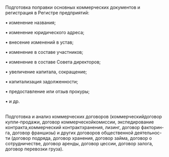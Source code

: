 Подготовка поправки основных коммерческих документов и регистрация в Регистре предприятий:

• изменение названия;

• изменение юридического адреса;

• внесение изменений в устав;

• изменение в составе участников;

• изменение в составе Совета директоров;

• увеличение капитала, сокращение;

• капитализация задолженности;

• предоставление или отзыв прокуры;

• и др.

<br/>
Подготовка и анализ коммерческих договоров (коммерческийдоговор купли-продажи, договор коммерческойкомиссии, экспедирование контракта,коммерческий контрактхранения, лизинг, договор факторин-
га, договор франшизы) и других договоров общественной деятельнос-
ти (договор подряда, договор хранения, договор займа, договор о сотрудничестве, договор аренды, договор цессии, договор залога, договор перевозки груза).